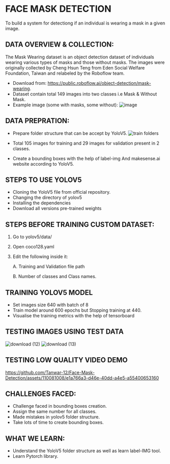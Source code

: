 # FACE MASK DETECTION
To build a system for detectiong if an individual is wearing a mask in a given image.

## DATA OVERVIEW & COLLECTION:
The Mask Wearing dataset is an object detection dataset of individuals wearing various types of masks and those without masks. The images were originally collected by Cheng Hsun Teng from Eden Social Welfare Foundation, Taiwan and relabeled by the Roboflow team.

* Download from: https://public.roboflow.ai/object-detection/mask-wearing.
* Dataset contain total 149 images into two classes i.e Mask & Without Mask.
* Example image (some with masks, some without):
 ![image](https://github.com/Tanwar-12/Face-Mask-Detection/assets/110081008/6ba87ec1-e249-4126-8662-2cd14403f0c4)

  


## DATA PREPRATION:
* Prepare folder structure that can be accept by YoloV5.
 ![train folders](https://github.com/Tanwar-12/Face-Mask-Detection/assets/110081008/fcd6ef02-1931-42cf-882d-24f8ef9f931c)

* Total 105 images for training and 29 images for validation present in 2 classes.
* Create a bounding boxes with the help of label-img And makesense.ai website according to YoloV5.
  

## STEPS TO USE YOLOV5
* Cloning the YoloV5 file from official repository.
* Changing the directory of yolov5
* Installing the dependencies
* Download all versions pre-trained weights

## STEPS BEFORE TRAINING CUSTOM DATASET:
1. Go to yolov5/data/
2. Open coco128.yaml
3. Edit the following inside it:

     A. Training and Validation file path

     B. Number of classes and Class names.

## TRAINING YOLOV5 MODEL
* Set images size 640 with batch of 8
* Train model around 600 epochs but Stopping training at 440. 
* Visualise the training metrics with the help of tensorboard

## TESTING IMAGES USING TEST DATA

![download (12)](https://github.com/Tanwar-12/Face-Mask-Detection/assets/110081008/62be98ad-ef53-4287-8f07-5675f471a90e)
![download (13)](https://github.com/Tanwar-12/Face-Mask-Detection/assets/110081008/31b2ccba-6e28-48c1-bd68-867e3416c9e5)

## TESTING LOW QUALITY VIDEO DEMO

https://github.com/Tanwar-12/Face-Mask-Detection/assets/110081008/e1a766a3-d46e-40dd-a4e5-a55400653160





## CHALLENGES FACED:
*	Challenge faced in bounding boxes creation.
*	Assign the same number for all classes.
*	Made mistakes in yolov5 folder structure.
*	Take lots of time to create bounding boxes.

## WHAT WE LEARN:
*	Understand the YoloV5 folder structure as well as learn label-IMG tool.
*	Learn Pytorch library.
